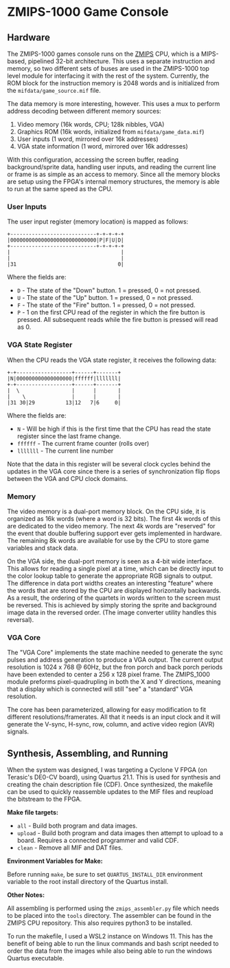 # ZMIPS-1000 Game Console

## Hardware

The ZMIPS-1000 games console runs on the [ZMIPS](https://github.com/ElectronicsTinkerer/zmips-cpu) CPU, which is a MIPS-based, pipelined 32-bit architecture. This uses a separate instruction and memory, so two different sets of buses are used in the ZMIPS-1000 top level module for interfacing it with the rest of the system. Currently, the ROM block for the instruction memory is 2048 words and is initialized from the `mifdata/game_source.mif` file.

The data memory is more interesting, however. This uses a mux to perform address decoding between different memory sources:
1. Video memory (16k words, CPU; 128k nibbles, VGA)
2. Graphics ROM (16k words, initialized from `mifdata/game_data.mif`)
3. User inputs (1 word, mirrored over 16k addresses)
4. VGA state information (1 word, mirrored over 16k addresses)

With this configuration, accessing the screen buffer, reading background/sprite data, handling user inputs, and reading the current line or frame is as simple as an access to memory. Since all the memory blocks are setup using the FPGA's internal memory structures, the memory is able to run at the same speed as the CPU.

### User Inputs

The user input register (memory location) is mapped as follows:

```
+----------------------------+-+-+-+-+
|0000000000000000000000000000|P|F|U|D|
+----------------------------+-+-+-+-+
|                                    |
|                                    |
|31                                 0|
```

Where the fields are:

* `D` - The state of the "Down" button. 1 = pressed, 0 = not pressed.
* `U` - The state of the "Up" button. 1 = pressed, 0 = not pressed.
* `F` - The state of the "Fire" button. 1 = pressed, 0 = not pressed.
* `P` - 1 on the first CPU read of the register in which the fire button is pressed. All subsequent reads while the fire button is pressed will read as 0.

### VGA State Register

When the CPU reads the VGA state register, it receives the following data:

```
+-+------------------+------+-------+
|N|000000000000000000|ffffff|lllllll|
+-+------------------+------+-------+
|  \                 |      |       |
|    \               |      |       |
|31 30|29          13|12   7|6     0|
```

Where the fields are:

* `N` - Will be high if this is the first time that the CPU has read the state register since the last frame change.
* `ffffff` - The current frame counter (rolls over)
* `lllllll` - The current line number

Note that the data in this register will be several clock cycles behind the updates in the VGA core since there is a series of synchronization flip flops between the VGA and CPU clock domains.

### Memory

The video memory is a dual-port memory block. On the CPU side, it is organized as 16k words (where a word is 32 bits). The first 4k words of this are dedicated to the video memory. The next 4k words are "reserved" for the event that double buffering support ever gets implemented in hardware. The remaining 8k words are available for use by the CPU to store game variables and stack data.

On the VGA side, the dual-port memory is seen as a 4-bit wide interface. This allows for reading a single pixel at a time, which can be directly input to the color lookup table to generate the appropriate RGB signals to output. The difference in data port widths creates an interesting "feature" where the words that are stored by the CPU are displayed horizontally backwards. As a result, the ordering of the quartets in words  written to the screen must be reversed. This is achieved by simply storing the sprite and background image data in the reversed order. (The image converter utility handles this reversal).

### VGA Core

The "VGA Core" implements the state machine needed to generate the sync pulses and address generation to produce a VGA output. The current output resolution is 1024 x 768 @ 60Hz, but the fron porch and back porch periods have been extended to center a 256 x 128 pixel frame. The ZMIPS_1000 module preforms pixel-quadrupling in both the X and Y directions, meaning that a display which is connected will still "see" a "standard" VGA resolution.

The core has been parameterized, allowing for easy modification to fit different resolutions/framerates. All that it needs is an input clock and it will generate the V-sync, H-sync, row, column, and active video region (AVR) signals.

## Synthesis, Assembling, and Running

When the system was designed, I was targeting a Cyclone V FPGA (on Terasic's DE0-CV board), using Quartus 21.1. This is used for synthesis and creating the chain description file (CDF). Once synthesized, the makefile can be used to quickly reassemble updates to the MIF files and reupload the bitstream to the FPGA. 

**Make file targets:**

* `all` - Build both program and data images.
* `upload` - Build both program and data images then attempt to upload to a board. Requires a connected programmer and valid CDF.
* `clean` - Remove all MIF and DAT files.

**Environment Variables for Make:**

Before running `make`, be sure to set `QUARTUS_INSTALL_DIR` environment variable to the root install directory of the Quartus install.

**Other Notes:**

All assembling is performed using the `zmips_assembler.py` file which needs to be placed into the `tools` directory. The assembler can be found in the ZMIPS CPU repository. This also requires python3 to be installed.

To run the makefile, I used a WSL2 instance on Windows 11. This has the benefit of being able to run the linux commands and bash script needed to order the data from the images while also being able to run the windows Quartus executable.

